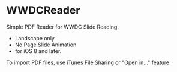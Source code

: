 WWDCReader
======

Simple PDF Reader for WWDC Slide Reading.

* Landscape only
* No Page Slide Animation
* for iOS 8 and later.

To import PDF files, use iTunes File Sharing or "Open in..." feature.
